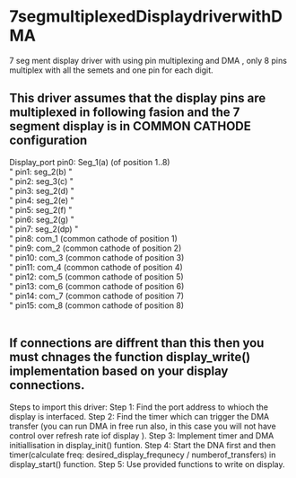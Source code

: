 # 7segmultiplexedDisplaydriverwithDMA
7 seg ment display driver with using pin multiplexing and DMA , only 8 pins multiplex with all the semets and one pin for each digit.



## This driver assumes that the display pins are multiplexed in following fasion  and the 7 segment display is in COMMON CATHODE configuration <br /> 
 Display_port pin0: Seg_1(a) (of position 1..8)<br />
        "     pin1: seg_2(b)   "<br /> 
       "      pin2: seg_3(c)   "<br /> 
       "      pin3: seg_2(d)   "<br /> 
       "      pin4: seg_2(e)   "<br /> 
       "      pin5: seg_2(f)   "<br /> 
       "      pin6: seg_2(g)   "<br /> 
       "      pin7: seg_2(dp)   "<br /> 
       "      pin8: com_1   (common cathode of position 1)<br /> 
       "      pin9: com_2   (common cathode of position 2)<br /> 
       "      pin10: com_3   (common cathode of position 3)<br /> 
       "      pin11: com_4   (common cathode of position 4)<br /> 
       "      pin12: com_5   (common cathode of position 5)<br /> 
       "      pin13: com_6   (common cathode of position 6)<br /> 
       "      pin14: com_7   (common cathode of position 7)<br /> 
       "      pin15: com_8   (common cathode of position 8)<br /> 
       <br /> 
## If connections are diffrent than this then you must chnages the function display_write() implementation based on your display connections.



Steps to import this driver:
Step 1: Find the port address to whioch the display is interfaced.
Step 2: Find the timer which can trigger the DMA transfer (you can run DMA in free run also, in this case you will not have control over refresh rate iof display ).
Step 3: Implement timer and DMA initiallisation in display_init() funtion.
Step 4: Start the DNA first and then timer(calculate freq: desired_display_frequnecy / numberof_transfers) in display_start() function.
Step 5: Use provided functions to write on display.
